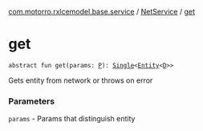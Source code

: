 [com.motorro.rxlcemodel.base.service](../index.md) / [NetService](index.md) / [get](./get.md)

# get

`abstract fun get(params: `[`P`](index.md#P)`): `[`Single`](http://reactivex.io/RxJava/3.x/javadoc/io/reactivex/rxjava3/core/Single.html)`<`[`Entity`](../../com.motorro.rxlcemodel.base.entity/-entity/index.md)`<`[`D`](index.md#D)`>>`

Gets entity from network or throws on error

### Parameters

`params` - Params that distinguish entity